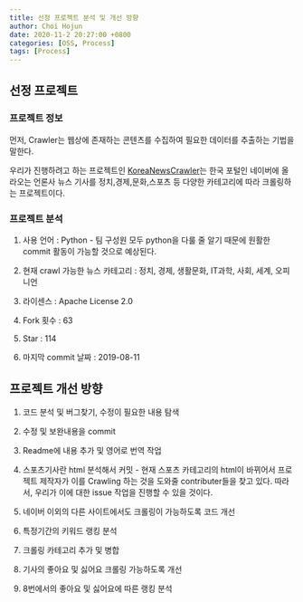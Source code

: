 ```yaml
---
title: 선정 프로젝트 분석 및 개선 방향
author: Choi Hojun
date: 2020-11-2 20:27:00 +0800
categories: [OSS, Process]
tags: [Process]
---
```


## 선정 프로젝트

### 프로젝트 정보

먼저, Crawler는 웹상에 존재하는 콘텐츠를 수집하여 필요한 데이터를 추출하는 기법을 말한다.

우리가 진행하려고 하는 프로젝트인 [KoreaNewsCrawler](https://github.com/lumyjuwon/KoreaNewsCrawler)는 한국 포털인 네이버에 올라오는 언론사 뉴스 기사를 정치,경제,문화,스포츠 등 다양한 카테고리에 따라 크롤링하는 프로젝트이다.

### 프로젝트 분석

1) 사용 언어 : Python - 팀 구성원 모두 python을 다룰 줄 알기 때문에 원활한 commit 활동이 가능할 것으로 예상된다.

2) 현재 crawl 가능한 뉴스 카테고리 : 정치, 경제, 생활문화, IT과학, 사회, 세계, 오피니언

3) 라이센스 : Apache License 2.0

4) Fork 횟수 : 63

5) Star : 114

6) 마지막 commit 날짜 : 2019-08-11

## 프로젝트 개선 방향

1) 코드 분석 및 버그찾기, 수정이 필요한 내용 탐색

2) 수정 및 보완내용을 commit

3) Readme에 내용 추가 및 영어로 번역 작업

4) 스포츠기사란 html 분석해서 커밋 - 현재 스포츠 카테고리의 html이 바뀌어서 프로젝트 제작자가 이를 Crawling 하는 것을 도와줄 contributer들을 찾고 있다. 따라서, 우리가 이에 대한 issue 작업을 진행할 수 있을 것이다.

5) 네이버 이외의 다른 사이트에서도 크롤링이 가능하도록 코드 개선

6) 특정기간의 키워드 랭킹 분석

7) 크롤링 카테고리 추가 및 병합

8) 기사의 좋아요 및 싫어요 크롤링 가능하도록 개선

9) 8번에서의 좋아요 및 싫어요에 따른 랭킹 분석
